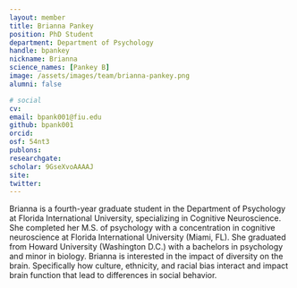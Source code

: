 ```yaml
---
layout: member
title: Brianna Pankey
position: PhD Student
department: Department of Psychology
handle: bpankey
nickname: Brianna
science_names: [Pankey B]
image: /assets/images/team/brianna-pankey.png
alumni: false

# social
cv:
email: bpank001@fiu.edu
github: bpank001
orcid:
osf: 54nt3
publons:
researchgate:
scholar: 9GseXvoAAAAJ
site:
twitter:
---
```


Brianna is a fourth-year graduate student in the Department of Psychology at Florida International University, specializing in Cognitive Neuroscience.  She completed her M.S. of psychology with a concentration in cognitive neuroscience at Florida International University (Miami, FL).  She graduated from Howard University (Washington D.C.) with a bachelors in psychology and minor in biology. Brianna is interested in the impact of diversity on the brain.  Specifically how culture, ethnicity, and racial bias interact and impact brain function that lead to differences in social behavior.
